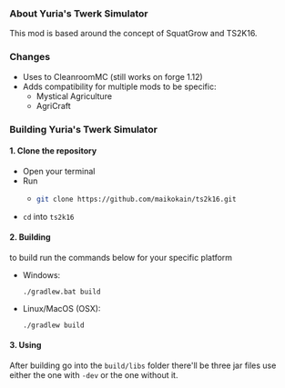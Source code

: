 ### About Yuria's Twerk Simulator
This mod is based around the concept of SquatGrow and TS2K16.

### Changes
- Uses to CleanroomMC (still works on forge 1.12)
- Adds compatibility for multiple mods to be specific:
  - Mystical Agriculture
  - AgriCraft

### Building Yuria's Twerk Simulator
#### 1. Clone the repository
   - Open your terminal
   - Run
     - ```sh
       git clone https://github.com/maikokain/ts2k16.git
       ```
   - `cd` into `ts2k16`
#### 2. Building
to build run the commands below for your specific platform
- Windows:
  ```
  ./gradlew.bat build
  ```  
- Linux/MacOS (OSX):
    ```
    ./gradlew build
    ```
#### 3. Using
After building go into the `build/libs` folder there'll be three jar files use either the one with `-dev` or the one without it.